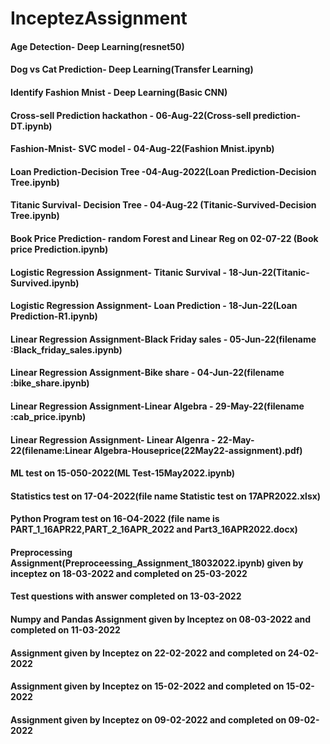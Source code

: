 # InceptezAssignment
#### Age Detection- Deep Learning(resnet50)
#### Dog vs Cat Prediction- Deep Learning(Transfer Learning)
#### Identify Fashion Mnist - Deep Learning(Basic CNN)

#### Cross-sell Prediction hackathon - 06-Aug-22(Cross-sell prediction-DT.ipynb)
#### Fashion-Mnist- SVC model - 04-Aug-22(Fashion Mnist.ipynb)
#### Loan Prediction-Decision Tree -04-Aug-2022(Loan Prediction-Decision Tree.ipynb)
#### Titanic Survival- Decision Tree - 04-Aug-22 (Titanic-Survived-Decision Tree.ipynb)
#### Book Price Prediction- random Forest and Linear Reg on 02-07-22 (Book price Prediction.ipynb)
#### Logistic Regression Assignment- Titanic Survival - 18-Jun-22(Titanic-Survived.ipynb)
#### Logistic Regression Assignment- Loan Prediction - 18-Jun-22(Loan Prediction-R1.ipynb)
#### Linear Regression Assignment-Black Friday sales - 05-Jun-22(filename :Black_friday_sales.ipynb)
#### Linear Regression Assignment-Bike share - 04-Jun-22(filename :bike_share.ipynb)
#### Linear Regression Assignment-Linear Algebra - 29-May-22(filename :cab_price.ipynb)
#### Linear Regression Assignment- Linear Algenra - 22-May-22(filename:Linear Algebra-Houseprice(22May22-assignment).pdf)
#### ML test on 15-050-2022(ML Test-15May2022.ipynb)
#### Statistics test on 17-04-2022(file name Statistic test on 17APR2022.xlsx)
#### Python Program test on 16-O4-2022 (file name is PART_1_16APR22,PART_2_16APR_2022 and Part3_16APR2022.docx)
#### Preprocessing Assignment(Preproceessing_Assignment_18032022.ipynb) given by inceptez on 18-03-2022 and completed on 25-03-2022
#### Test questions with answer completed on 13-03-2022
#### Numpy and Pandas Assignment given by Inceptez on 08-03-2022 and completed on 11-03-2022
#### Assignment given by Inceptez on 22-02-2022 and completed on 24-02-2022
#### Assignment given by Inceptez on 15-02-2022 and completed on 15-02-2022
#### Assignment given by Inceptez on 09-02-2022 and completed on 09-02-2022
